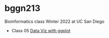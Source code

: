 # bggn213
Bioinformatics class Winter 2022 at UC San Diego

- Class 05 [Data Viz with ggplot](https://github.com/MichelleMunguiaF/bggn213/blob/main/class05/class05.pdf)
